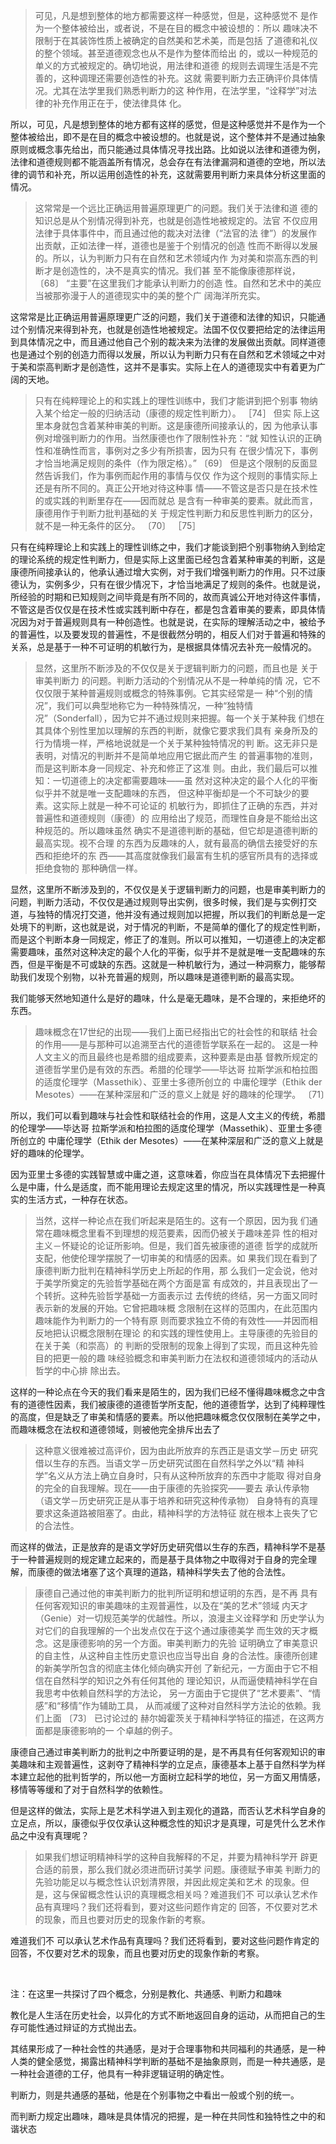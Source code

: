<blockquote data-pid="iDAaDuI3">可见，凡是想到整体的地方都需要这样一种感觉，但是，这种感觉不 是作为一个整体被给出，或者说，不是在目的概念中被设想的：所以 趣味决不限制于在其装饰性质上被确定的自然美和艺术美，而是包括 了道德和礼仪的整个领域。甚至道德观念也从不是作为整体而给出 的，或以一种规范的单义的方式被规定的。确切地说，用法律和道德 的规则去调理生活是不完善的，这种调理还需要创造性的补充。这就 需要判断力去正确评价具体情况。尤其在法学里我们熟悉判断力的这 种作用，在法学里，“诠释学”对法律的补充作用正在于，使法律具体 化。</blockquote><p data-pid="bytpT_rh">所以，可见，凡是想到整体的地方都有这样的感觉，但是这种感觉并不是作为一个整体被给出，即不是在目的概念中被设想的。也就是说，这个整体并不是通过抽象原则或概念事先给出，而只能通过具体情况寻找出路。比如说以法律和道德为例，法律和道德规则都不能涵盖所有情况，总会存在有法律漏洞和道德的空地，所以法律的调节和补充，所以运用创造性的补充，这就需要用判断力来具体分析这里面的情况。</p><blockquote data-pid="DLY0E7yX">这常常是一个远比正确运用普遍原理更广的问题。我们关于法律和道 德的知识总是从个别情况得到补充，也就是创造性地被规定的。法官 不仅应用法律于具体事件中，而且通过他的裁决对法律（“法官的法 律”）的发展作出贡献，正如法律一样，道德也是鉴于个别情况的创造 性而不断得以发展的。所以，认为判断力只有在自然和艺术领域内作 为对美和崇高东西的判断才是创造性的，决不是真实的情况。我们甚 至不能像康德那样说， 〔68〕 “主要”在这里我们才能承认判断力的创造 性。自然和艺术中的美应当被那弥漫于人的道德现实中的美的整个广 阔海洋所充实。 </blockquote><p data-pid="dzm38p8C">这常常是比正确运用普遍原理更广泛的问题，我们关于道德和法律的知识，只能通过个别情况来得到补充，也就是创造性地被规定。法国不仅仅要把给定的法律运用到具体情况之中，而且通过他自己个别的裁决来为法律的发展做出贡献。同样道德也是通过个别的创造力而得以发展，所以认为判断力只有在自然和艺术领域之中对于美和崇高判断才是创造性，这并不是事实。实际上在人的道德现实中有着更为广阔的天地。</p><blockquote data-pid="snA1bB47">只有在纯粹理论上的和实践上的理性训练中，我们才能讲到把个别事 物纳入某个给定一般的归纳活动（康德的规定性判断力）。 ［74］ 但实 际上这里本身就包含着某种审美的判断。这是康德所间接承认的，因 为他承认事例对增强判断力的作用。当然康德也作了限制性补充：“就 知性认识的正确性和准确性而言，事例对之多少有所损害，因为只有 在很少情况下，事例才恰当地满足规则的条件（作为限定格）。” 〔69〕 但是这个限制的反面显然告诉我们，作为事例而起作用的事情与仅仅 作为这个规则的事情实际上还是有所不同的。真正公开地对待这种事 情——不管这是否只是在技术性的或实践的判断里存在——因而就总 是含有一种审美的要素。就此而言，康德用作于判断力批判基础的关 于规定性判断力和反思性判断力的区分，就不是一种无条件的区分。 〔70〕 ［75］ </blockquote><p data-pid="t4-r7pIH">只有在纯粹理论上和实践上的理性训练之中，我们才能谈到把个别事物纳入到给定的理论系统的规定性判断力，但是实际上这里面已经包含着某种审美的判断，这是康德所间接承认的，他承认通过增大实例，对于我们增强判断力的作用。只不过康德认为，实例多少，只有在很少情况下，才恰当地满足了规则的条件。也就是说，所经验的时期和已知规则之间毕竟是有所不同的，故而真诚公开地对待这件事情，不管这是否仅仅是在技术性或实践判断中存在，都是包含着审美的要素，即具体情况因为对于普遍规则具有一种创造性。也就是说，在实际的理解活动之中，被给予的普遍性，以及要发现的普遍性，不是很截然分明的，相反人们对于普遍和特殊的关系，总是基于一种不可证明的机敏行为，是根据具体情况去补充一般情况的。</p><blockquote data-pid="79UDPXR4">显然，这里所不断涉及的不仅仅是关于逻辑判断力的问题，而且也是 关于审美判断力 的问题。判断力活动的个别情况从不是一种单纯的情 况，它不仅仅限于某种普遍规则或概念的特殊事例。它其实经常是一 种“个别的情况”，我们可以典型地称它为一种特殊情况，一种“独特情 况”（Sonderfall），因为它并不通过规则来把握。每一个关于某种我 们想在其具体个别性里加以理解的东西的判断，就像它要求我们具有 亲身所及的行为情境一样，严格地说就是一个关于某种独特情况的判 断。这无非只是表明，对情况的判断并不是简单地应用它据此而产生 的普遍事物的准则，而是这判断本身一同规定、补充和修正了这准 则。由此，我们最后可以推知：一切道德上的决定都需要趣味——虽 然对这种决定的最个人化的平衡似乎并不就是唯一支配趣味的东西， 但这种平衡却是一个不可缺少的要素。这实际上就是一种不可论证的 机敏行为，即抓住了正确的东西，并对普遍性和道德规则（康德）的 应用给出了规范，而理性自身是不能给出这种规范的。所以趣味虽然 确实不是道德判断的基础，但它却是道德判断的最高实现。视不合理 的东西为反趣味的人，就有最高的确信去接受好的东西和拒绝坏的东 西——其高度就像我们最富有生机的感官所具有的选择或拒绝食物的 那种确信一样。 </blockquote><p data-pid="yDfmdAO0">显然，这里所不断涉及到的，不仅仅是关于逻辑判断力的问题，也是审美判断力的问题，判断力活动，不仅仅是通过规则导出实例，很多时候，我们是与实例打交道，与独特的情况打交道，他并没有通过规则加以把握，所以我们的判断总是一定处境下的判断，这也就是说，对于情况的判断，不是简单的僵化了的规定性判断，而是这个判断本身一同规定，修正了的准则。所以可以推知，一切道德上的决定都需要趣味，虽然对这种决定的最个人化的平衡，似乎并不是就是唯一支配趣味的东西，但是平衡是不可或缺的东西。这就是一种机敏行为，通过一种洞察力，能够帮助我们发现个别物，以补充普遍的规则，所以趣味是道德判断的最高实现。</p><p data-pid="mEK3_r8B">我们能够天然地知道什么是好的趣味，什么是毫无趣味，是不合理的，来拒绝坏的东西。</p><blockquote data-pid="GwFD4RnP">趣味概念在17世纪的出现——我们上面已经指出它的社会性的和联结 社会的作用——是与那种可以追溯至古代的道德哲学联系在一起的。 这是一种人文主义的而且最终也是希腊的组成要素，这种要素是由基 督教所规定的道德哲学里仍是有效的东西。希腊的伦理学——毕达哥 拉斯学派和柏拉图的适度伦理学（Massethik）、亚里士多德所创立的 中庸伦理学（Ethik der Mesotes）——在某种深层和广泛的意义上就是 好的趣味的伦理学。 〔71〕</blockquote><p data-pid="mFoKCfnl">所以，我们可以看到趣味与社会性和联结社会的作用，这是人文主义的传统，希腊的伦理学——毕达哥 拉斯学派和柏拉图的适度伦理学（Massethik）、亚里士多德所创立的 中庸伦理学（Ethik der Mesotes）——在某种深层和广泛的意义上就是 好的趣味的伦理学。</p><p data-pid="nMTZAMDd">因为亚里士多德的实践智慧或中庸之道，这意味着，你应当在具体情况下去把握什么是中庸，什么是适度，而不能用理论去规定这里的情况，所以实践理性是一种真实的生活方式，一种存在状态。</p><blockquote data-pid="AvWoy43v">当然，这样一种论点在我们听起来是陌生的。这有一个原因，因为我 们通常在趣味概念里看不到理想的规范要素，因而仍被关于趣味差异 性的相对主义－怀疑论的论证所影响。但是，我们首先被康德的道德 哲学的成就所支配，他使伦理学摆脱了一切审美的和情感的因素。如 果我们现在看到了康德判断力批判在精神科学历史上所起的作用，那 么我们一定会说，他对于美学所奠定的先验哲学基础在两个方面是富 有成效的，并且表现出了一个转折。这种先验哲学基础一方面表示过 去传统的终结，另一方面又同时表示新的发展的开始。它曾把趣味概 念限制在这样的范围内，在此范围内趣味能作为判断力的一个特有原 则而要求独立不倚的有效性——并因而相反地把认识概念限制在理论 的和实践的理性使用上。主导康德的先验目的在关于美（和崇高）的 判断的受限制的现象上得到了实现，而且这种先验目的把更一般的趣 味经验概念和审美判断力在法权和道德领域内的活动从哲学的中心排 除出去。</blockquote><p data-pid="ur6kRWaZ">这样的一种论点在今天的我们看来是陌生的，因为我们已经不懂得趣味概念之中含有的道德性因素，我们被康德的道德哲学所支配，他的道德哲学，达到了纯粹理性的高度，但是缺乏了审美和情感的要素。所以他把趣味概念仅仅限制在美学之中，而趣味概念在法权和道德领域，则被他完全排斥出去了</p><blockquote data-pid="JnN6Yjrn">这种意义很难被过高评价，因为由此所放弃的东西正是语文学－历史 研究借以生存的东西。当语文学－历史研究试图在自然科学之外以“精 神科学”名义从方法上确立自身时，只有从这种所放弃的东西中才能取 得对自身的完全的自我理解。现在——由于康德的先验探究——要去 承认传承物（语文学－历史研究正是从事于培养和研究这种传承物） 自身特有的真理要求这条道路被阻塞了。由此，精神科学的方法特征 就在根本上丧失了它的合法性。</blockquote><p data-pid="mFdDe9uI">而这样的做法，正是放弃的是语文学好历史研究借以生存的东西，精神科学不是基于一种普遍规则的规定建立起来的，而是基于具体物之中取得对于自身的完全理解，而康德的做法堵塞了这个真理的道路，精神科学失去了他的合法性。</p><blockquote data-pid="ZwRmAY74">康德自己通过他的审美判断力的批判所证明和想证明的东西，是不再 具有任何客观知识的审美趣味的主观普遍性，以及在“美的艺术”领域 内天才（Genie）对一切规范美学的优越性。所以，浪漫主义诠释学和 历史学认为对它们的自我理解的一个出发点仅在于这个通过康德美学 而生效的天才概念。这是康德影响的另一个方面。审美判断力的先验 证明确立了审美意识的自主性，从这种自主性历史意识也应当导出自 身的合法性。康德所创建的新美学所包含的彻底主体化倾向确实开创 了新纪元，一方面由于它不相信在自然科学的知识之外有任何其他的 理论知识，从而逼使精神科学在自我思考中依赖自然科学的方法论， 另一方面由于它提供了“艺术要素”、“情感”和“移情”作为辅助工具， 从而减缓了这种对自然科学方法论的依赖。我们上面 〔73〕 已讨论过的 赫尔姆霍茨关于精神科学特征的描述，在这两方面都是康德影响的一 个卓越的例子。 </blockquote><p data-pid="v6_AGm2m">康德自己通过审美判断力的批判之中所要证明的是，是不再具有任何客观知识的审美趣味和主观普遍性，这剥夺了精神科学的立足点，康德基本上基于自然科学为样本建立起他的批判哲学的，所以他一方面树立起科学的地位，另一方面又用情感，移情等等缓和了对于自然科学的依赖性。</p><p data-pid="AGm0a2sM">但是这样的做法，实际上是艺术科学进入到主观化的道路，而否认艺术科学自身的立足点，所以，康德似乎仅仅承认这种概念性的知识才是真理，可是凭什么艺术作品之中没有真理呢？</p><blockquote data-pid="gb_2LlRF">如果我们想证明精神科学的这种自我解释的不足，并要为精神科学开 辟更合适的前景，那么我们就必须进而研讨美学 问题。康德赋予审美 判断力的先验功能足以与概念性认识划清界限，并因此规定美和艺术 的现象。但是，这与保留概念性认识的真理概念相关吗？难道我们不 可以承认艺术作品有真理吗？我们还将看到，要对这些问题作肯定的 回答，不仅要对艺术的现象，而且也要对历史的现象作新的考察。</blockquote><p data-pid="WmMJ88yU">难道我们不 可以承认艺术作品有真理吗？我们还将看到，要对这些问题作肯定的 回答，不仅要对艺术的现象，而且也要对历史的现象作新的考察。</p><p><br></p><p data-pid="4PQLrKIE">注：在这里一共探讨了四个概念，分别是教化、共通感、判断力和趣味</p><p data-pid="NWWLVK49">教化是人生活在历史社会，以异化的方式不断地返回自身的运动，从而把自己的生存可能性通过辩证的方式抛出去。</p><p data-pid="qclHCY8n">其结果形成了一种社会性的共通感，是对于合理事物和共同福利的共通感，是一种人类的健全感觉，揭露出精神科学判断的基础不是抽象原则，而是一种共通感，是一种社会道德的工仔，他具有一种非逻辑证明的确定性。</p><p data-pid="KfdFvgQk">判断力，则是共通感的基础，他是在个别事物之中看出一般或个别的统一。</p><p data-pid="XyT7cZsM">而判断力规定出趣味，趣味是具体情况的把握，是一种在共同性和独特性之中的和谐状态</p><p></p><p></p>